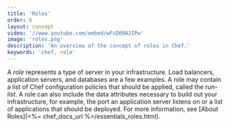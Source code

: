 ```yaml
---
title: 'Roles'
order: 6
layout: concept
video: '//www.youtube.com/embed/wFcD09AJIPw'
image: 'roles.png'
description: 'An overview of the concept of roles in Chef.'
keywords: 'chef, role'
---
```


A _role_ represents a type of server in your infrastructure. Load balancers, application servers, and databases are a few examples. A role may contain a list of Chef configuration policies that should be applied, called the _run-list_. A role can also include the data attributes necessary to build out your infrastructure, for example, the port an application server listens on or a list of applications that should be deployed. For more information, see [About Roles](<%= chef_docs_url %>/essentials_roles.html).